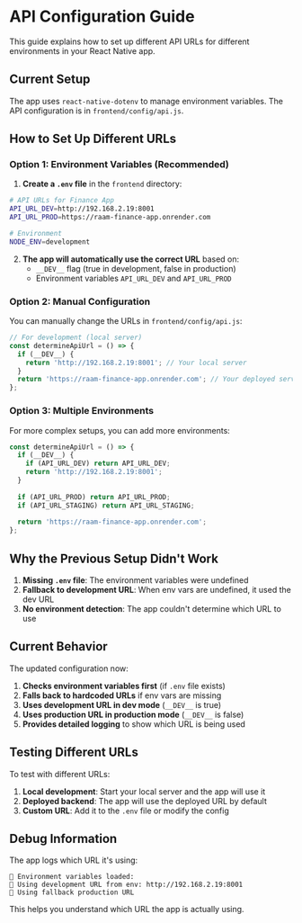 # API Configuration Guide

This guide explains how to set up different API URLs for different environments in your React Native app.

## Current Setup

The app uses `react-native-dotenv` to manage environment variables. The API configuration is in `frontend/config/api.js`.

## How to Set Up Different URLs

### Option 1: Environment Variables (Recommended)

1. **Create a `.env` file** in the `frontend` directory:
```bash
# API URLs for Finance App
API_URL_DEV=http://192.168.2.19:8001
API_URL_PROD=https://raam-finance-app.onrender.com

# Environment
NODE_ENV=development
```

2. **The app will automatically use the correct URL** based on:
   - `__DEV__` flag (true in development, false in production)
   - Environment variables `API_URL_DEV` and `API_URL_PROD`

### Option 2: Manual Configuration

You can manually change the URLs in `frontend/config/api.js`:

```javascript
// For development (local server)
const determineApiUrl = () => {
  if (__DEV__) {
    return 'http://192.168.2.19:8001'; // Your local server
  }
  return 'https://raam-finance-app.onrender.com'; // Your deployed server
};
```

### Option 3: Multiple Environments

For more complex setups, you can add more environments:

```javascript
const determineApiUrl = () => {
  if (__DEV__) {
    if (API_URL_DEV) return API_URL_DEV;
    return 'http://192.168.2.19:8001';
  }
  
  if (API_URL_PROD) return API_URL_PROD;
  if (API_URL_STAGING) return API_URL_STAGING;
  
  return 'https://raam-finance-app.onrender.com';
};
```

## Why the Previous Setup Didn't Work

1. **Missing `.env` file**: The environment variables were undefined
2. **Fallback to development URL**: When env vars are undefined, it used the dev URL
3. **No environment detection**: The app couldn't determine which URL to use

## Current Behavior

The updated configuration now:

1. **Checks environment variables first** (if `.env` file exists)
2. **Falls back to hardcoded URLs** if env vars are missing
3. **Uses development URL in dev mode** (`__DEV__` is true)
4. **Uses production URL in production mode** (`__DEV__` is false)
5. **Provides detailed logging** to show which URL is being used

## Testing Different URLs

To test with different URLs:

1. **Local development**: Start your local server and the app will use it
2. **Deployed backend**: The app will use the deployed URL by default
3. **Custom URL**: Add it to the `.env` file or modify the config

## Debug Information

The app logs which URL it's using:
```
🔧 Environment variables loaded:
🔧 Using development URL from env: http://192.168.2.19:8001
🔧 Using fallback production URL
```

This helps you understand which URL the app is actually using. 